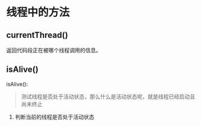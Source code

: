 # 线程中的方法 #
## currentThread() ##
返回代码段正在被哪个线程调用的信息。

## isAlive() ##

isAlive():

>测试线程是否处于活动状态，那么什么是活动状态呢，就是线程已经启动且尚未终止

1. 判断当前的线程是否处于活动状态	